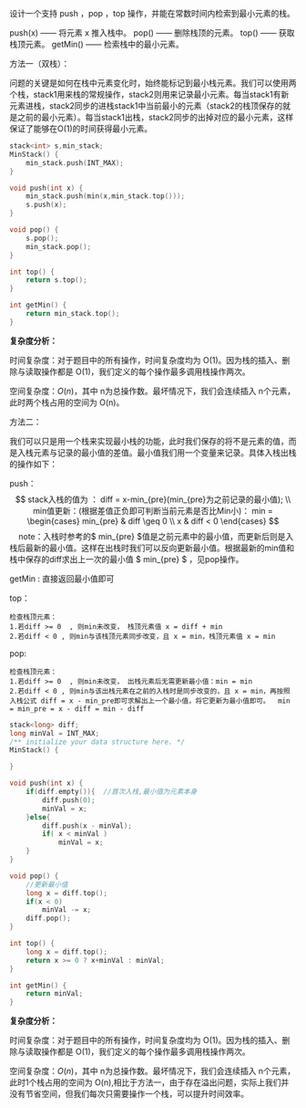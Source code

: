 设计一个支持 push ，pop ，top 操作，并能在常数时间内检索到最小元素的栈。

push(x) —— 将元素 x 推入栈中。
pop() —— 删除栈顶的元素。
top() —— 获取栈顶元素。
getMin() —— 检索栈中的最小元素。





方法一（双栈）：

​	问题的关键是如何在栈中元素变化时，始终能标记到最小栈元素。我们可以使用两个栈，stack1用来栈的常规操作，stack2则用来记录最小元素。每当stack1有新元素进栈，stack2同步的进栈stack1中当前最小的元素（stack2的栈顶保存的就是之前的最小元素）。每当stack1出栈，stack2同步的出掉对应的最小元素，这样保证了能够在O(1)的时间获得最小元素。

```c++
stack<int> s,min_stack;
MinStack() {
    min_stack.push(INT_MAX);
}

void push(int x) {
    min_stack.push(min(x,min_stack.top()));
    s.push(x);
}

void pop() {
    s.pop();
    min_stack.pop();
}

int top() {
    return s.top();
}

int getMin() {
    return min_stack.top();
}
```

<b>复杂度分析：</b>

时间复杂度：对于题目中的所有操作，时间复杂度均为 O(1)。因为栈的插入、删除与读取操作都是 O(1)，我们定义的每个操作最多调用栈操作两次。

空间复杂度：*O*(*n*)，其中 n为总操作数。最坏情况下，我们会连续插入 n个元素，此时两个栈占用的空间为 O(n)。



方法二：

​	我们可以只是用一个栈来实现最小栈的功能，此时我们保存的将不是元素的值，而是入栈元素与记录的最小值的差值。最小值我们用一个变量来记录。具体入栈出栈的操作如下：

push：
$$
stack入栈的值为 ： diff = x-min_{pre}(min_{pre}为之前记录的最小值); \\
min值更新：(根据差值正负即可判断当前元素是否比Min小)：	
min = 
\begin{cases}
	 min_{pre} & diff \geq 0 \\
	 x & diff < 0
\end{cases}
$$
&nbsp;&nbsp; &nbsp;note：入栈时参考的$ min_{pre} $值是之前元素中的最小值，而更新后则是入栈后最新的最小值。这样在出栈时我们可以反向更新最小值。根据最新的min值和栈中保存的diff求出上一次的最小值 $ min_{pre} $ ，见pop操作。

getMin :	直接返回最小值即可

top：

```
检查栈顶元素：
1.若diff >= 0  , 则min未改变， 栈顶元素值 x = diff + min
2.若diff < 0 , 则min与该栈顶元素同步改变，且 x = min，栈顶元素值 x = min
```

pop:

```
检查栈顶元素：
1.若diff >= 0  , 则min未改变， 出栈元素后无需更新最小值：min = min
2.若diff < 0 , 则min与该出栈元素在之前的入栈时是同步改变的，且 x = min，再按照入栈公式 diff = x - min_pre即可求解出上一个最小值，将它更新为最小值即可。  min = min_pre = x - diff = min - diff
```

```c++
stack<long> diff;
long minVal = INT_MAX;
/** initialize your data structure here. */
MinStack() {

}

void push(int x) {
    if(diff.empty()){  //首次入栈,最小值为元素本身
        diff.push(0);
        minVal = x; 
    }else{
        diff.push(x - minVal);
        if( x < minVal )
            minVal = x;
    }
}

void pop() {
    //更新最小值
    long x = diff.top();
    if(x < 0)
        minVal -= x;
    diff.pop();
}

int top() {
    long x = diff.top();
    return x >= 0 ? x+minVal : minVal;
}

int getMin() {
    return minVal;
}
```

<b>复杂度分析：</b>

时间复杂度：对于题目中的所有操作，时间复杂度均为 O(1)。因为栈的插入、删除与读取操作都是 O(1)，我们定义的每个操作最多调用栈操作两次。

空间复杂度：*O*(*n*)，其中 n为总操作数。最坏情况下，我们会连续插入 n个元素，此时1个栈占用的空间为 O(n),相比于方法一，由于存在溢出问题，实际上我们并没有节省空间，但我们每次只需要操作一个栈，可以提升时间效率。

